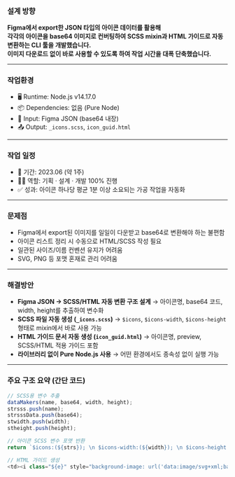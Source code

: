 ### 설계 방향

**Figma에서 export한 JSON 타입의 아이콘 데이터를 활용해  
각각의 아이콘을 base64 이미지로 컨버팅하여 SCSS mixin과 HTML 가이드로 자동 변환하는 CLI 툴을 개발했습니다.  
이미지 다운로드 없이 바로 사용할 수 있도록 하여 작업 시간을 대폭 단축했습니다.**

---

### 작업환경

- 🖥 Runtime: Node.js v14.17.0
- 📦 Dependencies: 없음 (Pure Node)
- 📂 Input: Figma JSON (base64 내장)
- 📤 Output: `_icons.scss`, `icon_guid.html`

---

### 작업 일정

- 📅 기간: 2023.06 (약 1주)
- 👩‍💻 역할: 기획 · 설계 · 개발 100% 진행
- ✅ 성과: 아이콘 하나당 평균 1분 이상 소요되는 가공 작업을 자동화

---

### 문제점

- Figma에서 export된 이미지를 일일이 다운받고 base64로 변환해야 하는 불편함  
- 아이콘 리스트 정리 시 수동으로 HTML/SCSS 작성 필요  
- 일관된 사이즈/이름 컨벤션 유지가 어려움  
- SVG, PNG 등 포맷 혼재로 관리 어려움

---

### 해결방안

- **Figma JSON → SCSS/HTML 자동 변환 구조 설계**
  → 아이콘명, base64 코드, width, height를 추출하여 변수화
- **SCSS 파일 자동 생성 (`_icons.scss`)**
  → `$icons`, `$icons-width`, `$icons-height` 형태로 mixin에서 바로 사용 가능
- **HTML 가이드 문서 자동 생성 (`icon_guid.html`)**
  → 아이콘명, preview, SCSS/HTML 적용 가이드 포함
- **라이브러리 없이 Pure Node.js 사용**
  → 어떤 환경에서도 종속성 없이 실행 가능

---

### 주요 구조 요약 (간단 코드)

```js
// SCSS용 변수 추출
dataMakers(name, base64, width, height);
strsss.push(name);
strsssData.push(base64);
stwidth.push(width);
stheight.push(height);

// 아이콘 SCSS 변수 포맷 반환
return `$icons:(${strs}); \n $icons-width:(${width}); \n $icons-height:(${height});`

// HTML 가이드 생성
<td><i class="${e}" style="background-image: url('data:image/svg+xml;base64,${strsssData[i]}'); ..."></i></td>
